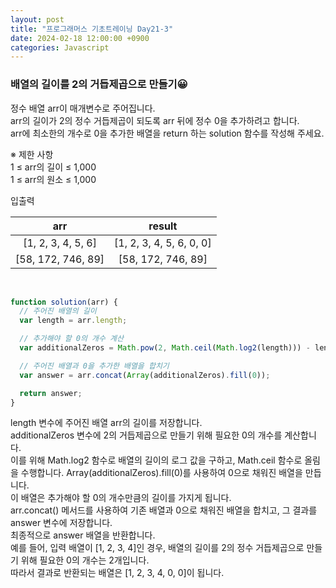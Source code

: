 ```yaml
---
layout: post
title: "프로그래머스 기초트레이닝 Day21-3"
date: 2024-02-18 12:00:00 +0900
categories: Javascript
---
```


### 배열의 길이를 2의 거듭제곱으로 만들기😀

정수 배열 arr이 매개변수로 주어집니다.<br>
arr의 길이가 2의 정수 거듭제곱이 되도록 arr 뒤에 정수 0을 추가하려고 합니다. <br>
arr에 최소한의 개수로 0을 추가한 배열을 return 하는 solution 함수를 작성해 주세요.<br>

※ 제한 사항<br>
1 ≤ arr의 길이 ≤ 1,000<br>
1 ≤ arr의 원소 ≤ 1,000<br>

입출력 <br>

|        arr         |          result          |
| :----------------: | :----------------------: |
| [1, 2, 3, 4, 5, 6] | [1, 2, 3, 4, 5, 6, 0, 0] |
| [58, 172, 746, 89] |    [58, 172, 746, 89]    |

<br>

```javascript
function solution(arr) {
  // 주어진 배열의 길이
  var length = arr.length;

  // 추가해야 할 0의 개수 계산
  var additionalZeros = Math.pow(2, Math.ceil(Math.log2(length))) - length;

  // 주어진 배열과 0을 추가한 배열을 합치기
  var answer = arr.concat(Array(additionalZeros).fill(0));

  return answer;
}
```

length 변수에 주어진 배열 arr의 길이를 저장합니다.<br>
additionalZeros 변수에 2의 거듭제곱으로 만들기 위해 필요한 0의 개수를 계산합니다. <br>
이를 위해 Math.log2 함수로 배열의 길이의 로그 값을 구하고, Math.ceil 함수로 올림을 수행합니다.
Array(additionalZeros).fill(0)를 사용하여 0으로 채워진 배열을 만듭니다. <br>
이 배열은 추가해야 할 0의 개수만큼의 길이를 가지게 됩니다.<br>
arr.concat() 메서드를 사용하여 기존 배열과 0으로 채워진 배열을 합치고, 그 결과를 answer 변수에 저장합니다.<br>
최종적으로 answer 배열을 반환합니다.<br>
예를 들어, 입력 배열이 [1, 2, 3, 4]인 경우, 배열의 길이를 2의 정수 거듭제곱으로 만들기 위해 필요한 0의 개수는 2개입니다.<br>
따라서 결과로 반환되는 배열은 [1, 2, 3, 4, 0, 0]이 됩니다.<br>
